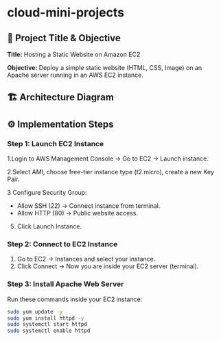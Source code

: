 # cloud-mini-projects

## 📌 Project Title & Objective

**Title:** Hosting a Static Website on Amazon EC2

**Objective:** Deploy a simple static website (HTML, CSS, Image) on an Apache server running in an AWS EC2 instance.


## 🏗️ Architecture Diagram






## ⚙️ Implementation Steps

### Step 1: Launch EC2 Instance

1.Login to AWS Management Console → Go to EC2 → Launch instance.

2.Select AMI, choose free-tier instance type (t2.micro), create a new Key Pair.

3 Configure Security Group:  
   - Allow SSH (22) → Connect instance from terminal.  
   - Allow HTTP (80) → Public website access.  
5. Click Launch Instance.  


### Step 2: Connect to EC2 Instance

1. Go to EC2 → Instances and select your instance.
2. Click Connect → Now you are inside your EC2 server (terminal).

### Step 3: Install Apache Web Server  
Run these commands inside your EC2 instance:  

```bash
sudo yum update -y
sudo yum install httpd -y
sudo systemctl start httpd
sudo systemctl enable httpd


